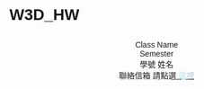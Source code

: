 # W3D_HW
<style>
body {
	font-family: Helvetica, Arial, 'Heiti TC', 'Microsoft JhengHei', sans-serif;
}
#info {
	width: 100%;
	padding: 10px;
	text-align: center;
}
#hw {
	padding: 10px;
	text-align: center;
}
</style>

<body>
<div id="info">
Class Name<br>
Semester<br>
學號 姓名<br>
聯絡信箱 請點選<a href="myemail@gmail.com">
<font color="lightblue">這裡</font></a>
</div>
